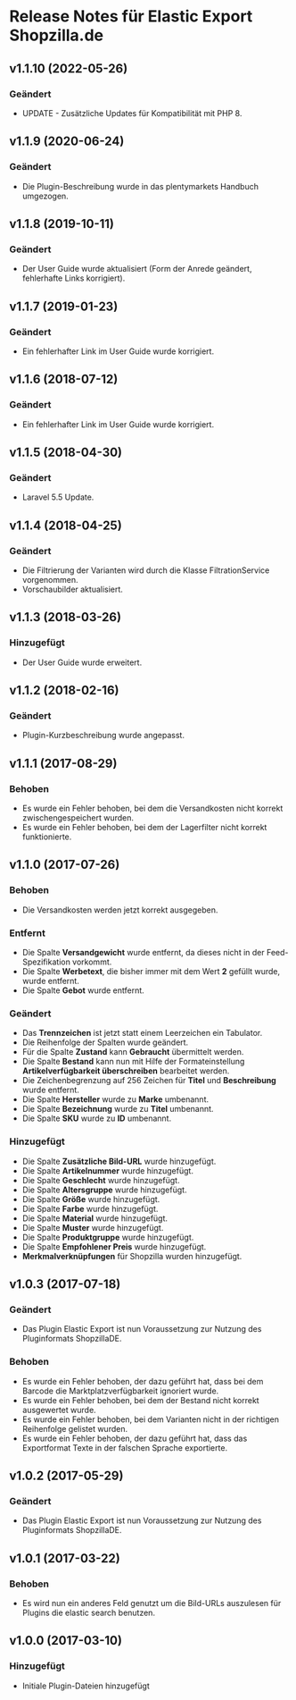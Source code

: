 # Release Notes für Elastic Export Shopzilla.de

## v1.1.10 (2022-05-26)

### Geändert
- UPDATE - Zusätzliche Updates für Kompatibilität mit PHP 8.

## v1.1.9 (2020-06-24)

### Geändert
- Die Plugin-Beschreibung wurde in das plentymarkets Handbuch umgezogen.

## v1.1.8 (2019-10-11)

### Geändert
- Der User Guide wurde aktualisiert (Form der Anrede geändert, fehlerhafte Links korrigiert).

## v1.1.7 (2019-01-23)

### Geändert
- Ein fehlerhafter Link im User Guide wurde korrigiert.

## v1.1.6 (2018-07-12)

### Geändert
- Ein fehlerhafter Link im User Guide wurde korrigiert.

## v1.1.5 (2018-04-30)

### Geändert
- Laravel 5.5 Update.

## v1.1.4 (2018-04-25)

### Geändert
- Die Filtrierung der Varianten wird durch die Klasse FiltrationService vorgenommen.
- Vorschaubilder aktualisiert.

## v1.1.3 (2018-03-26)

### Hinzugefügt
- Der User Guide wurde erweitert.

## v1.1.2 (2018-02-16)

### Geändert
- Plugin-Kurzbeschreibung wurde angepasst.

## v1.1.1 (2017-08-29)

### Behoben
- Es wurde ein Fehler behoben, bei dem die Versandkosten nicht korrekt zwischengespeichert wurden.
- Es wurde ein Fehler behoben, bei dem der Lagerfilter nicht korrekt funktionierte.

## v1.1.0 (2017-07-26)

### Behoben
- Die Versandkosten werden jetzt korrekt ausgegeben.

### Entfernt
- Die Spalte **Versandgewicht** wurde entfernt, da dieses nicht in der Feed-Spezifikation vorkommt.
- Die Spalte **Werbetext**, die bisher immer mit dem Wert **2** gefüllt wurde, wurde entfernt.
- Die Spalte **Gebot** wurde entfernt.

### Geändert
- Das **Trennzeichen** ist jetzt statt einem Leerzeichen ein Tabulator.
- Die Reihenfolge der Spalten wurde geändert.
- Für die Spalte **Zustand** kann **Gebraucht** übermittelt werden.
- Die Spalte **Bestand** kann nun mit Hilfe der Formateinstellung **Artikelverfügbarkeit überschreiben** bearbeitet werden.
- Die Zeichenbegrenzung auf 256 Zeichen für **Titel** und **Beschreibung** wurde entfernt.
- Die Spalte **Hersteller** wurde zu **Marke** umbenannt.
- Die Spalte **Bezeichnung** wurde zu **Titel** umbenannt.
- Die Spalte **SKU** wurde zu **ID** umbenannt.

### Hinzugefügt
- Die Spalte **Zusätzliche Bild-URL** wurde hinzugefügt.
- Die Spalte **Artikelnummer** wurde hinzugefügt.
- Die Spalte **Geschlecht** wurde hinzugefügt.
- Die Spalte **Altersgruppe** wurde hinzugefügt.
- Die Spalte **Größe** wurde hinzugefügt.
- Die Spalte **Farbe** wurde hinzugefügt.
- Die Spalte **Material** wurde hinzugefügt.
- Die Spalte **Muster** wurde hinzugefügt.
- Die Spalte **Produktgruppe** wurde hinzugefügt.
- Die Spalte **Empfohlener Preis** wurde hinzugefügt.
- **Merkmalverknüpfungen** für Shopzilla wurden hinzugefügt.


## v1.0.3 (2017-07-18)

### Geändert
- Das Plugin Elastic Export ist nun Voraussetzung zur Nutzung des Pluginformats ShopzillaDE.

### Behoben
- Es wurde ein Fehler behoben, der dazu geführt hat, dass bei dem Barcode die Marktplatzverfügbarkeit ignoriert wurde.
- Es wurde ein Fehler behoben, bei dem der Bestand nicht korrekt ausgewertet wurde.
- Es wurde ein Fehler behoben, bei dem Varianten nicht in der richtigen Reihenfolge gelistet wurden.
- Es wurde ein Fehler behoben, der dazu geführt hat, dass das Exportformat Texte in der falschen Sprache exportierte.

## v1.0.2 (2017-05-29)

### Geändert
- Das Plugin Elastic Export ist nun Voraussetzung zur Nutzung des Pluginformats ShopzillaDE.

## v1.0.1 (2017-03-22)

### Behoben
- Es wird nun ein anderes Feld genutzt um die Bild-URLs auszulesen für Plugins die elastic search benutzen.

## v1.0.0 (2017-03-10)

### Hinzugefügt
- Initiale Plugin-Dateien hinzugefügt
